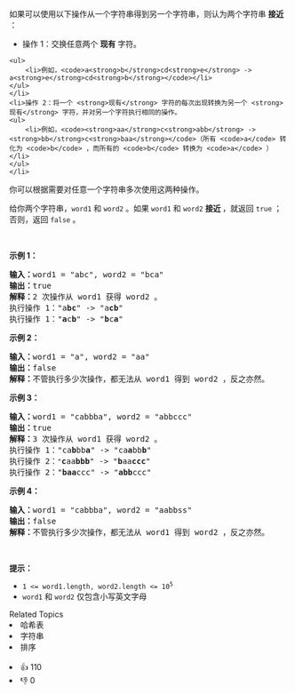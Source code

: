 <p>如果可以使用以下操作从一个字符串得到另一个字符串，则认为两个字符串 <strong>接近</strong> ：</p>

<ul> 
 <li>操作 1：交换任意两个 <strong>现有</strong> 字符。 </li>
</ul>

    <ul>
    	<li>例如，<code>a<strong>b</strong>cd<strong>e</strong> -> a<strong>e</strong>cd<strong>b</strong></code></li>
    </ul>
    </li>
    <li>操作 2：将一个 <strong>现有</strong> 字符的每次出现转换为另一个 <strong>现有</strong> 字符，并对另一个字符执行相同的操作。
    <ul>
    	<li>例如，<code><strong>aa</strong>c<strong>abb</strong> -> <strong>bb</strong>c<strong>baa</strong></code>（所有 <code>a</code> 转化为 <code>b</code> ，而所有的 <code>b</code> 转换为 <code>a</code> ）</li>
    </ul>
    </li>


<p>你可以根据需要对任意一个字符串多次使用这两种操作。</p>

<p>给你两个字符串，<code>word1</code> 和 <code>word2</code> 。如果<em> </em><code>word1</code><em> </em>和<em> </em><code>word2</code><em> </em><strong>接近 </strong>，就返回 <code>true</code> ；否则，返回<em> </em><code>false</code><em> </em>。</p>

<p>&nbsp;</p>

<p><strong>示例 1：</strong></p>

<pre>
<strong>输入：</strong>word1 = "abc", word2 = "bca"
<strong>输出：</strong>true
<strong>解释：</strong>2 次操作从 word1 获得 word2 。
执行操作 1："a<strong>bc</strong>" -&gt; "a<strong>cb</strong>"
执行操作 1："<strong>a</strong>c<strong>b</strong>" -&gt; "<strong>b</strong>c<strong>a</strong>"
</pre>

<p><strong>示例 2：</strong></p>

<pre>
<strong>输入：</strong>word1 = "a", word2 = "aa"
<strong>输出：</strong>false
<strong>解释：</strong>不管执行多少次操作，都无法从 word1 得到 word2 ，反之亦然。</pre>

<p><strong>示例 3：</strong></p>

<pre>
<strong>输入：</strong>word1 = "cabbba", word2 = "abbccc"
<strong>输出：</strong>true
<strong>解释：</strong>3 次操作从 word1 获得 word2 。
执行操作 1："ca<strong>b</strong>bb<strong>a</strong>" -&gt; "ca<strong>a</strong>bb<strong>b</strong>"
执行操作 2：<span><code>"</code></span><strong>c</strong>aa<strong>bbb</strong>" -&gt; "<strong>b</strong>aa<strong>ccc</strong>"
执行操作 2："<strong>baa</strong>ccc" -&gt; "<strong>abb</strong>ccc"
</pre>

<p><strong>示例 4：</strong></p>

<pre>
<strong>输入：</strong>word1 = "cabbba", word2 = "aabbss"
<strong>输出：</strong>false
<strong>解释：</strong>不管执行多少次操作，都无法从 word1 得到 word2 ，反之亦然。</pre>

<p>&nbsp;</p>

<p><strong>提示：</strong></p>

<ul> 
 <li><code>1 &lt;= word1.length, word2.length &lt;= 10<sup>5</sup></code></li> 
 <li><code>word1</code> 和 <code>word2</code> 仅包含小写英文字母</li> 
</ul>

<div><div>Related Topics</div><div><li>哈希表</li><li>字符串</li><li>排序</li></div></div><br><div><li>👍 110</li><li>👎 0</li></div>
